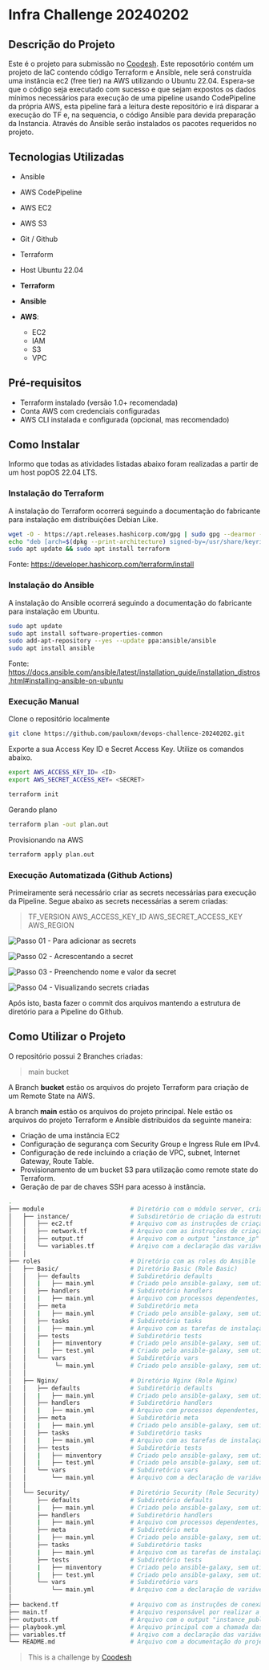 # Infra Challenge 20240202

## Descrição do Projeto

Este é o projeto para submissão no [Coodesh](https://coodesh.com/). Este reposotório contém um projeto de IaC contendo código Terraform e Ansible, nele será construída uma instância ec2 (free tier) na AWS utilizando o Ubuntu 22.04. Espera-se que o código seja executado com sucesso e que sejam expostos os dados mínimos necessários para execução de uma pipeline usando CodePipeline da própria AWS, esta pipeline fará a leitura deste repositório e irá disparar a execução do TF e, na sequencia, o código Ansible para devida preparação da Instancia. Através do Ansible serão instalados os pacotes requeridos no projeto.

## Tecnologias Utilizadas

- Ansible
- AWS CodePipeline
- AWS EC2
- AWS S3
- Git / Github
- Terraform
- Host Ubuntu 22.04

- **Terraform**
- **Ansible**
- **AWS**:
  - EC2
  - IAM
  - S3
  - VPC


## Pré-requisitos

- Terraform instalado (versão 1.0+ recomendada)
- Conta AWS com credenciais configuradas
- AWS CLI instalada e configurada (opcional, mas recomendado)

## Como Instalar

Informo que todas as atividades listadas abaixo foram realizadas a partir de um host popOS 22.04 LTS.

### Instalação do Terraform

A instalação do Terraform ocorrerá seguindo a documentação do fabricante para instalação em distribuições Debian Like.

```sh
wget -O - https://apt.releases.hashicorp.com/gpg | sudo gpg --dearmor -o /usr/share/keyrings/hashicorp-archive-keyring.gpg
echo "deb [arch=$(dpkg --print-architecture) signed-by=/usr/share/keyrings/hashicorp-archive-keyring.gpg] https://apt.releases.hashicorp.com $(grep -oP '(?<=UBUNTU_CODENAME=).*' /etc/os-release || lsb_release -cs) main" | sudo tee /etc/apt/sources.list.d/hashicorp.list
sudo apt update && sudo apt install terraform
```

Fonte: https://developer.hashicorp.com/terraform/install

### Instalação do Ansible

A instalação do Ansible ocorrerá seguindo a documentação do fabricante para instalação em Ubuntu.

```sh
sudo apt update
sudo apt install software-properties-common
sudo add-apt-repository --yes --update ppa:ansible/ansible
sudo apt install ansible
```

Fonte: https://docs.ansible.com/ansible/latest/installation_guide/installation_distros.html#installing-ansible-on-ubuntu


### Execução Manual

Clone o repositório localmente

```sh
git clone https://github.com/pauloxm/devops-challence-20240202.git
```

Exporte a sua Access Key ID e Secret Access Key. Utilize os comandos abaixo.

```sh
export AWS_ACCESS_KEY_ID= <ID>
export AWS_SECRET_ACCESS_KEY= <SECRET>
```

```sh
terraform init
```

Gerando plano

```sh
terraform plan -out plan.out
```

Provisionando na AWS

```sh
terraform apply plan.out
```

### Execução Automatizada (Github Actions)

Primeiramente será necessário criar as secrets necessárias para execução da Pipeline. Segue abaixo as secrets necessárias a serem criadas:

> TF_VERSION
> AWS_ACCESS_KEY_ID
> AWS_SECRET_ACCESS_KEY
> AWS_REGION

![Passo 01 - Para adicionar as secrets](base/001.png)

![Passo 02 - Acrescentando a secret](base/002.png)

![Passo 03 - Preenchendo nome e valor da secret](base/003.png)

![Passo 04 - Visualizando secrets criadas](base/004.png)

Após isto, basta fazer o commit dos arquivos mantendo a estrutura de diretório para a Pipeline do Github.

## Como Utilizar o Projeto

O repositório possui 2 Branches criadas:

> main
> bucket

A Branch __bucket__ estão os arquivos do projeto Terraform para criação de um Remote State na AWS.

A branch __main__ estão os arquivos do projeto principal. Nele estão os arquivos do projeto Terraform e Ansible distribuidos da seguinte maneira:

- Criação de uma instância EC2
- Configuração de segurança com Security Group e Ingress Rule em IPv4.
- Configuração de rede incluindo a criação de VPC, subnet, Internet Gateway, Route Table.
- Provisionamento de um bucket S3 para utilização como remote state do Terraform.
- Geração de par de chaves SSH para acesso à instância.

```sh
.
├── module                        # Diretório com o módulo server, criado com a finalidade de deixar o projeto mais organizado
│   ├── instance/                 # Subsdiretório de criação da estrutura na AWS
│   │   ├── ec2.tf                # Arquivo com as instruções de criação da instancia
│   │   ├── network.tf            # Arquivo com as instruções de criação de rede, security group e ingress rules
│   │   ├── output.tf             # Arquivo com o output "instance_ip" que será importado e apresentado no arquivo output.tf do módulo principal
│   │   └── variables.tf          # Arqivo com a declaração das variáveis que serão utilizadas no módulo
│   │
├── roles                         # Diretório com as roles do Ansible
│   ├── Basic/                    # Diretório Basic (Role Basic)
│   │   ├── defaults              # Subdiretório defaults
│   │   |   ├── main.yml          # Criado pelo ansible-galaxy, sem utilização
│   │   ├── handlers              # Subdiretório handlers
│   │   |   ├── main.yml          # Arquivo com processos dependentes, só serão acionados mediante condição satisfeita nas tarefas principais
│   │   ├── meta                  # Subdiretório meta
│   │   |   ├── main.yml          # Criado pelo ansible-galaxy, sem utilização
│   │   ├── tasks                 # Subdiretório tasks
│   │   |   ├── main.yml          # Arquivo com as tarefas de instalação do pacote do python e habilitar o UFW com as regras requeridas no projeto
│   │   ├── tests                 # Subdiretório tests
│   │   |   ├── minventory        # Criado pelo ansible-galaxy, sem utilização
│   │   |   ├── test.yml          # Criado pelo ansible-galaxy, sem utilização
│   │   └── vars                  # Subdiretório vars
│   │        └─ main.yml          # Criado pelo ansible-galaxy, sem utilização
│   │
│   ├── Nginx/                    # Diretório Nginx (Role Nginx)
│   │   ├── defaults              # Subdiretório defaults
│   │   |   ├── main.yml          # Criado pelo ansible-galaxy, sem utilização
│   │   ├── handlers              # Subdiretório handlers
│   │   |   ├── main.yml          # Arquivo com processos dependentes, só serão acionados mediante condição satisfeita nas tarefas principais
│   │   ├── meta                  # Subdiretório meta
│   │   |   ├── main.yml          # Criado pelo ansible-galaxy, sem utilização
│   │   ├── tasks                 # Subdiretório tasks
│   │   |   ├── main.yml          # Arquivo com as tarefas de instalação e configuração do Nginx e certificado SSL auto assinado
│   │   ├── tests                 # Subdiretório tests
│   │   |   ├── minventory        # Criado pelo ansible-galaxy, sem utilização
│   │   |   ├── test.yml          # Criado pelo ansible-galaxy, sem utilização
│   │   └── vars                  # Subdiretório vars
│   │       └── main.yml          # Arquivo com a declaração de variável com o caminho do arquivo de configuração do Nginx
│   │
│   └── Security/                 # Diretório Security (Role Security)
│       ├── defaults              # Subdiretório defaults
│       |   ├── main.yml          # Criado pelo ansible-galaxy, sem utilização
│       ├── handlers              # Subdiretório handlers
│       |   ├── main.yml          # Arquivo com processos dependentes, só serão acionados mediante condição satisfeita nas tarefas principais
│       ├── meta                  # Subdiretório meta
│       |   ├── main.yml          # Criado pelo ansible-galaxy, sem utilização
│       ├── tasks                 # Subdiretório tasks
│       |   ├── main.yml          # Arquivo com as tarefas de instalação do fail2ban e parametrizações de segurança do SSH Server
│       ├── tests                 # Subdiretório tests
│       |   ├── minventory        # Criado pelo ansible-galaxy, sem utilização
│       |   ├── test.yml          # Criado pelo ansible-galaxy, sem utilização
│       └── vars                  # Subdiretório vars
│           └── main.yml          # Arquivo com a declaração de variável com o caminho do arquivo de configuração do ssh
│
├── backend.tf                    # Arquivo com as instruções de conexão com o provider, requisito de versão do Terraform e a declaração das tags padrão
├── main.tf                       # Arquivo responsável por realizar a chamada do módulo 'instance'
├── outputs.tf                    # Arquivo com o output "instance_public_ip" que será o valor importado do arquivo output.tf do módulo 'instance'
├── playbook.yml                  # Arquivo principal com a chamada das Roles do Ansible: Basic, Nginx e Security
├── variables.tf                  # Arqivo com a declaração das variáveis que serão utilizadas no módulo
└── README.md                     # Arquivo com a documentação do projeto
```

>  This is a challenge by [Coodesh](https://coodesh.com/)